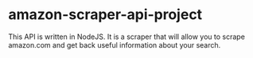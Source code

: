 # amazon-scraper-api-project
This API is written in NodeJS.  It is a scraper that will allow you to scrape amazon.com and get back useful information about your search.
